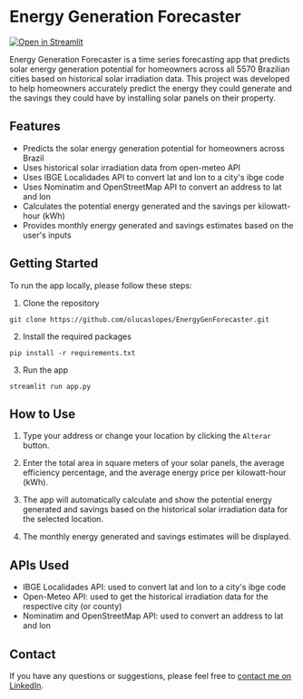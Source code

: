 # Energy Generation Forecaster

[![Open in Streamlit](https://static.streamlit.io/badges/streamlit_badge_black_white.svg)](https://energygenforecaster.streamlit.app/) 

Energy Generation Forecaster is a time series forecasting app that predicts solar energy generation potential for homeowners across all 5570 Brazilian cities based on historical solar irradiation data. This project was developed to help homeowners accurately predict the energy they could generate and the savings they could have by installing solar panels on their property.

## Features

- Predicts the solar energy generation potential for homeowners across Brazil
- Uses historical solar irradiation data from open-meteo API
- Uses IBGE Localidades API to convert lat and lon to a city's ibge code
- Uses Nominatim and OpenStreetMap API to convert an address to lat and lon
- Calculates the potential energy generated and the savings per kilowatt-hour (kWh)
- Provides monthly energy generated and savings estimates based on the user's inputs

## Getting Started

To run the app locally, please follow these steps:

1. Clone the repository

```
git clone https://github.com/olucaslopes/EnergyGenForecaster.git
```

2. Install the required packages

```
pip install -r requirements.txt
```

3. Run the app

```
streamlit run app.py
```

## How to Use

1. Type your address or change your location by clicking the `Alterar` button.

2. Enter the total area in square meters of your solar panels, the average efficiency percentage, and the average energy price per kilowatt-hour (kWh).

3. The app will automatically calculate and show the potential energy generated and savings based on the historical solar irradiation data for the selected location.

4. The monthly energy generated and savings estimates will be displayed.


## APIs Used

- IBGE Localidades API: used to convert lat and lon to a city's ibge code
- Open-Meteo API: used to get the historical irradiation data for the respective city (or county)
- Nominatim and OpenStreetMap API: used to convert an address to lat and lon

## Contact

If you have any questions or suggestions, please feel free to [contact me on LinkedIn](https://www.linkedin.com/in/o-lucas-lopes).

